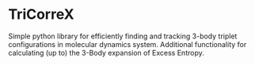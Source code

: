 # TriCorreX
Simple python library for efficiently finding and tracking 3-body triplet configurations in molecular dynamics system. Additional functionality for calculating (up to) the 3-Body expansion of Excess Entropy.

